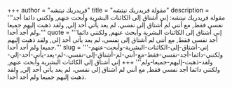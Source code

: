 +++
author = "فريدريك نيتشه"
title = "مقولة فريدريك نيتشه"
description = '''مقولة فريدريك نيتشه: إني أشتاق إلى الكائنات البشرية وأبحث عنهم, ولكنني دائما أجد نفسي فقط, مع أنني لم أشتاق إلى نفسي، لم يعد يأتي أحد إلي, ولقد ذهبت إليهم جميعا ولم أجد أحدا.'''
quote = '''إني أشتاق إلى الكائنات البشرية وأبحث عنهم, ولكنني دائما أجد نفسي فقط, مع أنني لم أشتاق إلى نفسي، لم يعد يأتي أحد إلي, ولقد ذهبت إليهم جميعا ولم أجد أحدا.'''
slug = '''إني-أشتاق-إلى-الكائنات-البشرية-وأبحث-عنهم-ولكنني-دائما-أجد-نفسي-فقط-مع-أنني-لم-أشتاق-إلى-نفسي،-لم-يعد-يأتي-أحد-إلي-ولقد-ذهبت-إليهم-جميعا-ولم'''
+++
إني أشتاق إلى الكائنات البشرية وأبحث عنهم, ولكنني دائما أجد نفسي فقط, مع أنني لم أشتاق إلى نفسي، لم يعد يأتي أحد إلي, ولقد ذهبت إليهم جميعا ولم أجد أحدا.
